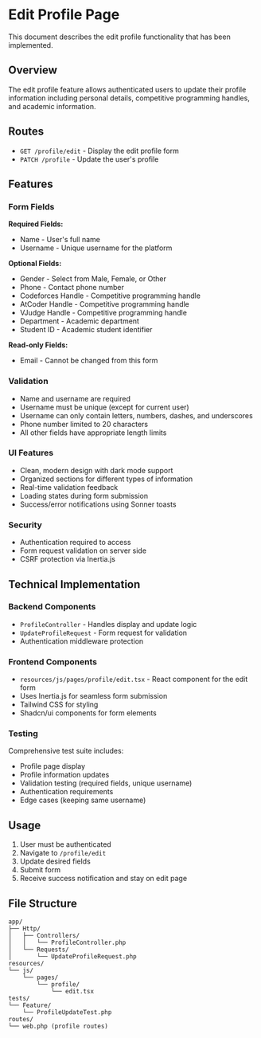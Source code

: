 # Edit Profile Page

This document describes the edit profile functionality that has been implemented.

## Overview

The edit profile feature allows authenticated users to update their profile information including personal details, competitive programming handles, and academic information.

## Routes

- `GET /profile/edit` - Display the edit profile form
- `PATCH /profile` - Update the user's profile

## Features

### Form Fields

**Required Fields:**
- Name - User's full name
- Username - Unique username for the platform

**Optional Fields:**
- Gender - Select from Male, Female, or Other
- Phone - Contact phone number
- Codeforces Handle - Competitive programming handle
- AtCoder Handle - Competitive programming handle  
- VJudge Handle - Competitive programming handle
- Department - Academic department
- Student ID - Academic student identifier

**Read-only Fields:**
- Email - Cannot be changed from this form

### Validation

- Name and username are required
- Username must be unique (except for current user)
- Username can only contain letters, numbers, dashes, and underscores
- Phone number limited to 20 characters
- All other fields have appropriate length limits

### UI Features

- Clean, modern design with dark mode support
- Organized sections for different types of information
- Real-time validation feedback
- Loading states during form submission
- Success/error notifications using Sonner toasts

### Security

- Authentication required to access
- Form request validation on server side
- CSRF protection via Inertia.js

## Technical Implementation

### Backend Components

- `ProfileController` - Handles display and update logic
- `UpdateProfileRequest` - Form request for validation
- Authentication middleware protection

### Frontend Components  

- `resources/js/pages/profile/edit.tsx` - React component for the edit form
- Uses Inertia.js for seamless form submission
- Tailwind CSS for styling
- Shadcn/ui components for form elements

### Testing

Comprehensive test suite includes:
- Profile page display
- Profile information updates
- Validation testing (required fields, unique username)
- Authentication requirements
- Edge cases (keeping same username)

## Usage

1. User must be authenticated
2. Navigate to `/profile/edit`
3. Update desired fields
4. Submit form
5. Receive success notification and stay on edit page

## File Structure

```
app/
├── Http/
│   ├── Controllers/
│   │   └── ProfileController.php
│   └── Requests/
│       └── UpdateProfileRequest.php
resources/
└── js/
    └── pages/
        └── profile/
            └── edit.tsx
tests/
└── Feature/
    └── ProfileUpdateTest.php
routes/
└── web.php (profile routes)
```